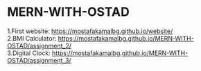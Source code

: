 # MERN-WITH-OSTAD
1.First website:
https://mostafakamalbg.github.io/website/
</br>
2.BMI Calculator:
https://mostafakamalbg.github.io/MERN-WITH-OSTAD/assignment_2/
</br>
3.Digital Clock:
https://mostafakamalbg.github.io/MERN-WITH-OSTAD/assignment_3/
</br>

